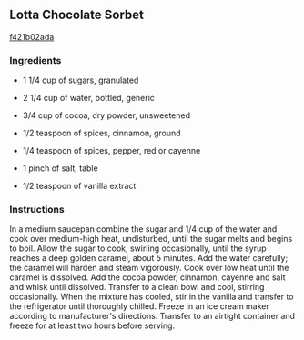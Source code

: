 ## Lotta Chocolate Sorbet

[f421b02ada](http://www.foodnetwork.com/recipes/emeril-lagasse/lotta-chocolate-sorbet-recipe.html)

### Ingredients

 - 1 1/4 cup of sugars, granulated

 - 2 1/4 cup of water, bottled, generic

 - 3/4 cup of cocoa, dry powder, unsweetened

 - 1/2 teaspoon of spices, cinnamon, ground

 - 1/4 teaspoon of spices, pepper, red or cayenne

 - 1 pinch of salt, table

 - 1/2 teaspoon of vanilla extract

### Instructions

In a medium saucepan combine the sugar and 1/4 cup of the water and cook over medium-high heat, undisturbed, until the sugar melts and begins to boil. Allow the sugar to cook, swirling occasionally, until the syrup reaches a deep golden caramel, about 5 minutes. Add the water carefully; the caramel will harden and steam vigorously. Cook over low heat until the caramel is dissolved. Add the cocoa powder, cinnamon, cayenne and salt and whisk until dissolved. Transfer to a clean bowl and cool, stirring occasionally. When the mixture has cooled, stir in the vanilla and transfer to the refrigerator until thoroughly chilled. Freeze in an ice cream maker according to manufacturer's directions. Transfer to an airtight container and freeze for at least two hours before serving.